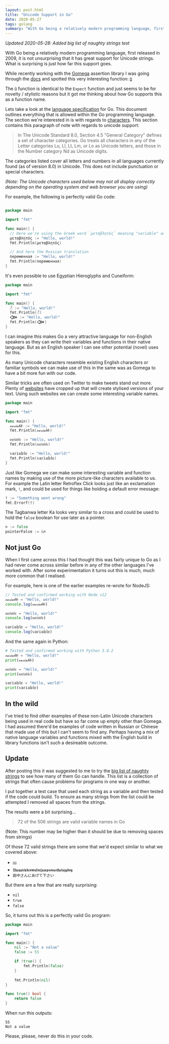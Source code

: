 ```yaml
---
layout: post.html
title: "Unicode Support in Go"
date: 2020-05-27
tags: golang
summary: "With Go being a relatively modern programming language, first released in 2009, it is not unsurprising that it has great support for Unicode strings. What is surprising is just how far this support goes."
---
```

_Updated 2020-05-28: Added big list of naughty strings test_


With Go being a relatively modern programming language, first released in 2009, it is not unsurprising that it has great support for Unicode strings. What is surprising is just how far this support goes.

While recently working with the [Gomega](https://onsi.github.io/gomega/) assertion library I was going through the [docs](https://pkg.go.dev/github.com/onsi/gomega) and spotted this very interesting function: [`Ω`](https://pkg.go.dev/github.com/onsi/gomega?tab=doc#%ce%a9)

The `Ω` function is identical to the `Expect` function and just seems to be for novelty / stylistic reasons but it got me thinking about how Go supports this as a function name.

Lets take a look at the [language specification](https://golang.org/ref/spec) for Go. This document outlines everything that is allowed within the Go programming language. The section we're interested in is with regards to [characters](https://golang.org/ref/spec#Characters). This section contains this paragraph of note with regards to unicode support:
> In The Unicode Standard 8.0, Section 4.5 "General Category" defines a set of character categories. Go treats all characters in any of the Letter categories Lu, Ll, Lt, Lm, or Lo as Unicode letters, and those in the Number category Nd as Unicode digits.

The categories listed cover all letters and numbers in all languages currently found (as of version 8.0) in Unicode. This does not include punctuation or special characters.

_(Note: The Unicode characters used below may not all display correctly depending on the operating system and web browser you are using)_

For example, the following is perfectly valid Go code:

```go

package main

import "fmt"

func main() {
  // Here we're using the Greek word `μεταβλητός` meaning "variable" according to Google translate.
  μεταβλητός := "Hello, world!"
  fmt.Println(μεταβλητός)

  // And here the Russian translation
  переменная := "Hello, world!"
  fmt.Println(переменная)
}
```

It's even possible to use Egyptian Hieroglyphs and Cuneiform:

```go
package main

import "fmt"

func main() {
  𓀵 := "Hello, world!"
  fmt.Println(𓀵)
  𒀗 := "Hello, world!"
  fmt.Println(𒀗)
}
```

I can imagine this makes Go a very attractive language for non-English speakers as they can write their variables and functions in their native language. But as an English speaker I can see other potential (novel) uses for this.

As many Unicode characters resemble existing English characters or familiar symbols we can make use of this in the same was as Gomega to have a bit more fun with our code.

Similar tricks are often used on Twitter to make tweets stand out more. Plenty of [websites](https://lingojam.com/TwitterFonts) have cropped up that will create stylised versions of your text. Using such websites we can create some interesting variable names.

```go
package main

import "fmt"

func main() {
  𝓋𝒶𝓇𝒾𝒶𝒷𝓁𝑒 := "Hello, world!"
  fmt.Println(𝓋𝒶𝓇𝒾𝒶𝒷𝓁𝑒)

  𝔳𝔞𝔯𝔦𝔞𝔟𝔩𝔢 := "Hello, world!"
  fmt.Println(𝔳𝔞𝔯𝔦𝔞𝔟𝔩𝔢)

  𝕧𝕒𝕣𝕚𝕒𝕓𝕝𝕖 := "Hello, world!"
  fmt.Println(𝕧𝕒𝕣𝕚𝕒𝕓𝕝𝕖)
}
```

Just like Gomega we can make some interesting variable and function names by making use of the more picture-like characters available to us.
For example the Latin letter Retroflex Click looks just like an exclamation mark, `ǃ`, and could be used for things like holding a default error message:

```go
ǃ := "Something went wrong"
fmt.Errorf(ǃ)
```

The Tagbanwa letter Ka looks very similar to a cross and could be used to hold the `false` boolean for use later as a pointer.

```go
ᝣ := false
pointerFalse := &ᝣ
```

## Not just Go

When I first came across this I had thought this was fairly unique to Go as I had never come across similar before in any of the other languages I've worked with. After some experimentation it turns out this is much, much more common that I realised.

For example, here is one of the earlier examples re-wrote for NodeJS:

```js
// Tested and confirmed working with Node v12
𝓋𝒶𝓇𝒾𝒶𝒷𝓁𝑒 = "Hello, world!"
console.log(𝓋𝒶𝓇𝒾𝒶𝒷𝓁𝑒)

𝔳𝔞𝔯𝔦𝔞𝔟𝔩𝔢 = "Hello, world!"
console.log(𝔳𝔞𝔯𝔦𝔞𝔟𝔩𝔢)

𝕧𝕒𝕣𝕚𝕒𝕓𝕝𝕖 = "Hello, world!"
console.log(𝕧𝕒𝕣𝕚𝕒𝕓𝕝𝕖)
```

And the same again in Python:

```python
# Tested and confirmed working with Python 3.8.2
𝓋𝒶𝓇𝒾𝒶𝒷𝓁𝑒 = "Hello, world!"
print(𝓋𝒶𝓇𝒾𝒶𝒷𝓁𝑒)

𝔳𝔞𝔯𝔦𝔞𝔟𝔩𝔢 = "Hello, world!"
print(𝔳𝔞𝔯𝔦𝔞𝔟𝔩𝔢)

𝕧𝕒𝕣𝕚𝕒𝕓𝕝𝕖 = "Hello, world!"
print(𝕧𝕒𝕣𝕚𝕒𝕓𝕝𝕖)
```

## In the wild

I've tried to find other examples of these non-Latin Unicode characters being used in real code but have so far come up empty other than Gomega. I had assumed there'd be examples of code written in Russian or Chinese that made use of this but I can't seem to find any. Perhaps having a mix of native language variables and functions mixed with the English build in library functions isn't such a desireable outcome.


## Update

After posting this it was suggested to me to try the [big list of naughty strings](https://github.com/minimaxir/big-list-of-naughty-strings) to see how many of them Go can handle. This list is a collection of strings that often cause problems for programs in one way or another.

I put together a test case that used each string as a variable and then tested if the code could build. To ensure as many strings from the list could be attempted I removed all spaces from the strings.

The results were a bit surprising...

> 72 of the 506 strings are valid variable names in Go

(Note: This number may be higher than it should be due to removing spaces from strings)

Of those 72 valid strings there are some that we'd expect similar to what we covered above:

* `ﷺ`
* `𝕿𝖍𝖊𝖖𝖚𝖎𝖈𝖐𝖇𝖗𝖔𝖜𝖓𝖋𝖔𝖝𝖏𝖚𝖒𝖕𝖘𝖔𝖛𝖊𝖗𝖙𝖍𝖊𝖑𝖆𝖟𝖞𝖉𝖔𝖌`
* `田中さんにあげて下さい`

But there are a few that are really surprising:

* `nil`
* `true`
* `false`


So, it turns out this is a perfectly valid Go program:

```go
package main

import "fmt"

func main() {
	nil := "Not a value"
	false := 55

	if !true() {
		fmt.Println(false)
	}
	
	fmt.Println(nil)
}

func true() bool {
	return false
}
```

When run this outputs:

```
55
Not a value
```

Please, please, never do this in your code.
